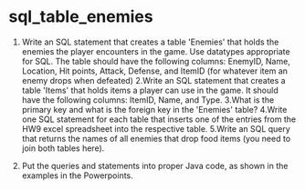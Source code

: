 # sql_table_enemies
1. Write an SQL statement that creates a table 'Enemies' that holds the enemies the player encounters in the game. Use datatypes appropriate for SQL. The table should have the following columns: EnemyID, Name, Location, Hit points, Attack, Defense, and ItemID (for whatever item an enemy drops when defeated)
2.Write an SQL statement that creates a table 'Items' that holds items a player can use in the game. It should have the following columns: ItemID, Name, and Type.
3.What is the primary key and what is the foreign key in the 'Enemies' table?
4.Write one SQL statement for each table that inserts one of the entries from the HW9 excel spreadsheet into the respective table.
5.Write an SQL query that returns the names of all enemies that drop food items (you need to join both tables here).

6. Put the queries and statements into proper Java code, as shown in the examples in the Powerpoints.
